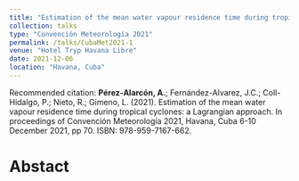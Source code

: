 ```yaml
---
title: "Estimation of the mean water vapour residence time during tropical cyclones: a Lagrangian approach"
collection: talks
type: "Convención Meteorología 2021"
permalink: /talks/CubaMet2021-1
venue: "Hotel Tryp Havana Libre"
date: 2021-12-06
location: "Havana, Cuba"
---
```


Recommended citation: <b>Pérez-Alarcón, A.</b>; Fernández-Alvarez, J.C.; Coll-Hidalgo, P.; Nieto, R.; Gimeno, L. (2021). Estimation of the mean water vapour residence time during tropical cyclones: a Lagrangian approach. In proceedings of Convención Meteorología 2021, Havana, Cuba 6-10 December 2021, pp 70. ISBN: 978-959-7167-662.


# Abstact



